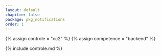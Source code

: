 ```yaml
---
layout: default
chapitre: false
package: pkg_notifications 
order: 1
---
```



{% assign controle = "cc2" %}
{% assign competence = "backend" %}

{% include controle.md %}

